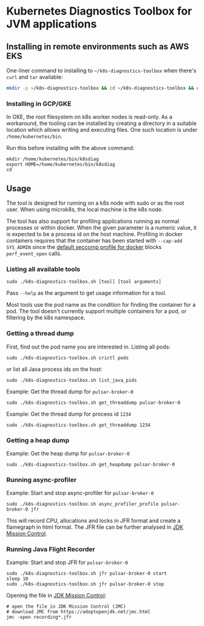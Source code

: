 # Kubernetes Diagnostics Toolbox for JVM applications

## Installing in remote environments such as AWS EKS

One-liner command to installing to `~/k8s-diagnostics-toolbox` when there's `curl` and `tar` available:
```bash
mkdir -p ~/k8s-diagnostics-toolbox && cd ~/k8s-diagnostics-toolbox && curl -L https://github.com/lhotari/k8s-diagnostics-toolbox/archive/refs/heads/master.tar.gz | tar -zxv --strip-components=1 -f -
```

### Installing in GCP/GKE

In GKE, the root filesystem on k8s worker nodes is read-only. As a workaround, the tooling can be installed by creating a directory in a suitable location which allows writing and executing files. One such location is under `/home/kubernetes/bin`.

Run this before installing with the above command:
```
mkdir /home/kubernetes/bin/k8sdiag
export HOME=/home/kubernetes/bin/k8sdiag
cd 
```

## Usage

The tool is designed for running on a k8s node with sudo or as the root user. 
When using microk8s, the local machine is the k8s node.

The tool has also support for profiling applications running as normal processes or within docker.
When the given parameter is a numeric value, it is expected to be a process id on the host machine.
Profiling in docker containers requires that the container has been started with `--cap-add SYS_ADMIN` 
since the [default seccomp profile for docker](https://github.com/moby/moby/blob/master/profiles/seccomp/default.json) blocks `perf_event_open` calls.

### Listing all available tools

```
sudo ./k8s-diagnostics-toolbox.sh [tool] [tool arguments]
```

Pass `--help` as the argument to get usage information for a tool.

Most tools use the pod name as the condition for finding the container for a pod.
The tool doesn't currently support multiple containers for a pod, or filtering
by the k8s namespace.

### Getting a thread dump

First, find out the pod name you are interested in. Listing all pods:
```
sudo ./k8s-diagnostics-toolbox.sh crictl pods
```
or list all Java process ids on the host:
```
sudo ./k8s-diagnostics-toolbox.sh list_java_pids
```

Example: Get the thread dump for `pulsar-broker-0`
```
sudo ./k8s-diagnostics-toolbox.sh get_threaddump pulsar-broker-0
```

Example: Get the thread dump for process id `1234`
```
sudo ./k8s-diagnostics-toolbox.sh get_threaddump 1234
```


### Getting a heap dump

Example: Get the heap dump for `pulsar-broker-0`
```
sudo ./k8s-diagnostics-toolbox.sh get_heapdump pulsar-broker-0
```

### Running async-profiler

Example: Start and stop async-profiler for `pulsar-broker-0`
```
sudo ./k8s-diagnostics-toolbox.sh async_profiler_profile pulsar-broker-0 jfr
```
This will record CPU, allocations and locks in JFR format and create a flamegraph in html format.
The JFR file can be further analysed in [JDK Mission Control](https://adoptopenjdk.net/jmc.html).


### Running Java Flight Recorder

Example: Start and stop JFR for `pulsar-broker-0`
```
sudo ./k8s-diagnostics-toolbox.sh jfr pulsar-broker-0 start
sleep 10
sudo ./k8s-diagnostics-toolbox.sh jfr pulsar-broker-0 stop
```

Opening the file in [JDK Mission Control](https://adoptopenjdk.net/jmc.html):
```
# open the file in JDK Mission Control (JMC)
# download JMC from https://adoptopenjdk.net/jmc.html
jmc -open recording*.jfr
```
